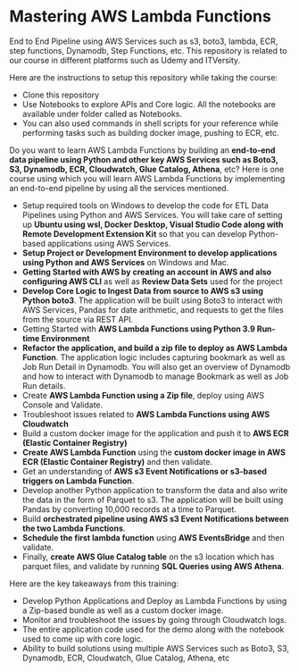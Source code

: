 # Mastering AWS Lambda Functions
End to End Pipeline using AWS Services such as s3, boto3, lambda, ECR, step functions, Dynamodb, Step Functions, etc. This repository is related to our course in different platforms such as Udemy and ITVersity.

Here are the instructions to setup this repository while taking the course:
* Clone this repository
* Use Notebooks to explore APIs and Core logic. All the notebooks are available under folder called as Notebooks.
* You can also used commands in shell scripts for your reference while performing tasks such as building docker image, pushing to ECR, etc.

Do you want to learn AWS Lambda Functions by building an **end-to-end data pipeline using Python and other key AWS Services such as Boto3, S3, Dynamodb, ECR, Cloudwatch, Glue Catalog, Athena**, etc? Here is one course using which you will learn AWS Lambda Functions by implementing an end-to-end pipeline by using all the services mentioned.

* Setup required tools on Windows to develop the code for ETL Data Pipelines using Python and AWS Services. You will take care of setting up **Ubuntu using wsl, Docker Desktop, Visual Studio Code along with Remote Development Extension Kit** so that you can develop Python-based applications using AWS Services.
* **Setup Project or Development Environment to develop applications using Python and AWS Services** on Windows and Mac.
* **Getting Started with AWS by creating an account in AWS and also configuring AWS CLI** as well as **Review Data Sets** used for the project
* **Develop Core Logic to Ingest Data from source to AWS s3 using Python boto3**. The application will be built using Boto3 to interact with AWS Services, Pandas for date arithmetic, and requests to get the files from the source via REST API.
* Getting Started with **AWS Lambda Functions using Python 3.9 Run-time Environment**
* **Refactor the application, and build a zip file to deploy as AWS Lambda Function**. The application logic includes capturing bookmark as well as Job Run Detail in Dynamodb. You will also get an overview of Dynamodb and how to interact with Dynamodb to manage Bookmark as well as Job Run details.
* Create **AWS Lambda Function using a Zip file**, deploy using AWS Console and Validate.
* Troubleshoot issues related to **AWS Lambda Functions using AWS Cloudwatch**
* Build a custom docker image for the application and push it to **AWS ECR (Elastic Container Registry)**
* **Create AWS Lambda Function** using the **custom docker image in AWS ECR (Elastic Container Registry)** and then validate.
* Get an understanding of **AWS s3 Event Notifications or s3-based triggers on Lambda Function**.
* Develop another Python application to transform the data and also write the data in the form of Parquet to s3. The application will be built using Pandas by converting 10,000 records at a time to Parquet.
* Build **orchestrated pipeline using AWS s3 Event Notifications between the two Lambda Functions**.
* **Schedule the first lambda function** using **AWS EventsBridge** and then validate.
* Finally, **create AWS Glue Catalog table** on the s3 location which has parquet files, and validate by running **SQL Queries using AWS Athena**.

Here are the key takeaways from this training:
* Develop Python Applications and Deploy as Lambda Functions by using a Zip-based bundle as well as a custom docker image.
* Monitor and troubleshoot the issues by going through Cloudwatch logs.
* The entire application code used for the demo along with the notebook used to come up with core logic.
* Ability to build solutions using multiple AWS Services such as Boto3, S3, Dynamodb, ECR, Cloudwatch, Glue Catalog, Athena, etc
